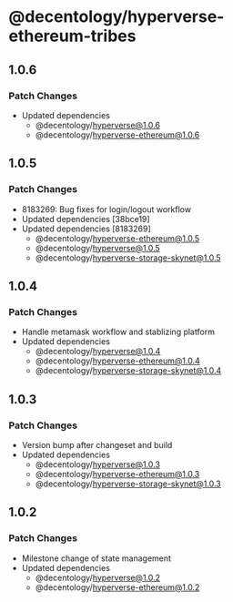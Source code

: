# @decentology/hyperverse-ethereum-tribes

## 1.0.6

### Patch Changes

- Updated dependencies
  - @decentology/hyperverse@1.0.6
  - @decentology/hyperverse-ethereum@1.0.6

## 1.0.5

### Patch Changes

- 8183269: Bug fixes for login/logout workflow
- Updated dependencies [38bce19]
- Updated dependencies [8183269]
  - @decentology/hyperverse-ethereum@1.0.5
  - @decentology/hyperverse@1.0.5
  - @decentology/hyperverse-storage-skynet@1.0.5

## 1.0.4

### Patch Changes

- Handle metamask workflow and stablizing platform
- Updated dependencies
  - @decentology/hyperverse@1.0.4
  - @decentology/hyperverse-ethereum@1.0.4
  - @decentology/hyperverse-storage-skynet@1.0.4

## 1.0.3

### Patch Changes

- Version bump after changeset and build
- Updated dependencies
  - @decentology/hyperverse@1.0.3
  - @decentology/hyperverse-ethereum@1.0.3
  - @decentology/hyperverse-storage-skynet@1.0.3

## 1.0.2

### Patch Changes

- Milestone change of state management
- Updated dependencies
  - @decentology/hyperverse@1.0.2
  - @decentology/hyperverse-ethereum@1.0.2
